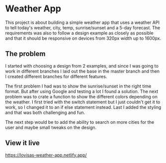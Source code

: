 # Weather App

This project is about building a simple weather app that uses a weather API to tell today's weather, city, temp, sunrise/sunset and a 5-day forecast. The requirements was also to follow a design example as closely as possible and that it should be responsive on devices from 320px width up to 1600px.

## The problem

I started with choosing a design from 2 examples, and since I was going to work in different branches I laid out the base in the master branch and then I created different branches for different features.

The first problem I had was to show the sunrise/sunset in the right time format. But after using Google and testing a lot I found a solution. The next problem was to crate a function to show the different colors depending on the weather. I first tried with the switch statement but I just couldn't get it to work, so I changed it to an if else statement instead. Last I added the styling and that was both challenging and fun.

The next step would be to add the ability to search on more cities for the user and maybe small tweaks on the design.

## View it live

https://lovisas-weather-app.netlify.app/
